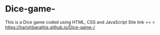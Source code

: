 # Dice-game-
This is a Dice game coded using HTML, CSS and JavaScript
Site link == > https://harishbarathis.github.io/Dice-game-/
